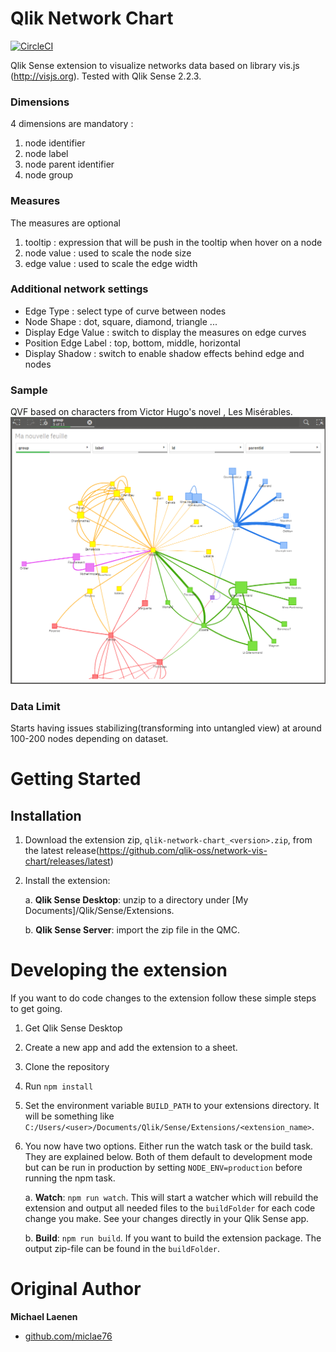 # Qlik Network Chart

[![CircleCI](https://circleci.com/gh/qlik-oss/network-vis-chart.svg?style=shield)](https://circleci.com/gh/qlik-oss/network-vis-chart)

Qlik Sense extension to visualize networks data based on library vis.js (http://visjs.org).
Tested with Qlik Sense 2.2.3.

### Dimensions
4 dimensions are mandatory :

  1. node identifier
  2. node label
  3. node parent identifier
  4. node group

### Measures
The measures are optional

  1. tooltip : expression that will be push in the tooltip when hover on a node
  2. node value : used to scale the node size
  3. edge value : used to scale the edge width

### Additional network settings
* Edge Type : select type of curve between nodes
* Node Shape : dot, square, diamond, triangle ...
* Display Edge Value : switch to display the measures on edge curves
* Position Edge Label : top, bottom, middle, horizontal
* Display Shadow : switch to enable shadow effects behind edge and nodes

### Sample
QVF based on characters from Victor Hugo's novel , Les Misérables.
![Network chart](resources/network_chart_v1.png)

### Data Limit
Starts having issues stabilizing(transforming into untangled view) at around 100-200 nodes depending on dataset.

# Getting Started

## Installation

1. Download the extension zip, `qlik-network-chart_<version>.zip`, from the latest release(https://github.com/qlik-oss/network-vis-chart/releases/latest)
2. Install the extension:

   a. **Qlik Sense Desktop**: unzip to a directory under [My Documents]/Qlik/Sense/Extensions.

   b. **Qlik Sense Server**: import the zip file in the QMC.


# Developing the extension

If you want to do code changes to the extension follow these simple steps to get going.

1. Get Qlik Sense Desktop
1. Create a new app and add the extension to a sheet.
2. Clone the repository
3. Run `npm install`
4. Set the environment variable `BUILD_PATH` to your extensions directory. It will be something like `C:/Users/<user>/Documents/Qlik/Sense/Extensions/<extension_name>`.
5. You now have two options. Either run the watch task or the build task. They are explained below. Both of them default to development mode but can be run in production by setting `NODE_ENV=production` before running the npm task.

   a. **Watch**: `npm run watch`. This will start a watcher which will rebuild the extension and output all needed files to the `buildFolder` for each code change you make. See your changes directly in your Qlik Sense app.

   b. **Build**: `npm run build`. If you want to build the extension package. The output zip-file can be found in the `buildFolder`.

# Original Author

**Michael Laenen**

* [github.com/miclae76](https://github.com/miclae76)
